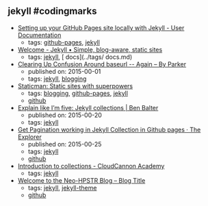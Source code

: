 jekyll #codingmarks 
---
* [Setting up your GitHub Pages site locally with Jekyll - User Documentation        ](https://help.github.com/articles/setting-up-your-github-pages-site-locally-with-jekyll/)
    * tags: [github-pages](../tags/github-pages.md), [jekyll](../tags/jekyll.md)
* [Welcome - Jekyll • Simple, blog-aware, static sites](http://jekyllrb.com/docs/home/)
    * tags: [jekyll](../tags/jekyll.md), [ docs](../tags/ docs.md)
* [Clearing Up Confusion Around baseurl -- Again – By Parker](https://byparker.com/blog/2014/clearing-up-confusion-around-baseurl/)
    * published on: 2015-00-01
    * tags: [jekyll](../tags/jekyll.md), [blogging](../tags/blogging.md)
* [Staticman: Static sites with superpowers](https://staticman.net/)
    * tags: [blogging](../tags/blogging.md), [github-pages](../tags/github-pages.md), [jekyll](../tags/jekyll.md)
    * [github](https://github.com/eduardoboucas/staticman)
* [Explain like I’m five: Jekyll collections | Ben Balter](http://ben.balter.com/2015/02/20/jekyll-collections/)
    * published on: 2015-00-20
    * tags: [jekyll](../tags/jekyll.md)
* [Get Pagination working in Jekyll Collection in Github pages · The Explorer      ](http://anjesh.github.io/2015/01/25/collection-pagination-working-github-pages/)
    * published on: 2015-00-25
    * tags: [jekyll](../tags/jekyll.md)
    * [github](https://github.com/pagination-demo/pagination-demo.github.io)
* [Introduction to collections - CloudCannon Academy](https://learn.cloudcannon.com/jekyll/introduction-to-jekyll-collections/)
    * tags: [jekyll](../tags/jekyll.md)
* [Welcome to the Neo-HPSTR Blog – Blog Title](http://aronbordin.com/neo-hpstr-jekyll-theme/)
    * tags: [jekyll](../tags/jekyll.md), [jekyll-theme](../tags/jekyll-theme.md)
    * [github](https://github.com/aron-bordin/neo-hpstr-jekyll-theme)
